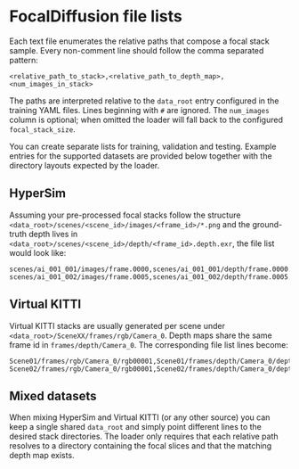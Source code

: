 # FocalDiffusion file lists

Each text file enumerates the relative paths that compose a focal stack sample.
Every non-comment line should follow the comma separated pattern:

```
<relative_path_to_stack>,<relative_path_to_depth_map>,<num_images_in_stack>
```

The paths are interpreted relative to the `data_root` entry configured in the
training YAML files. Lines beginning with `#` are ignored. The `num_images`
column is optional; when omitted the loader will fall back to the configured
`focal_stack_size`.

You can create separate lists for training, validation and testing. Example
entries for the supported datasets are provided below together with the
directory layouts expected by the loader.

## HyperSim

Assuming your pre-processed focal stacks follow the structure
`<data_root>/scenes/<scene_id>/images/<frame_id>/*.png` and the ground-truth
depth lives in `<data_root>/scenes/<scene_id>/depth/<frame_id>.depth.exr`, the
file list would look like:

```
scenes/ai_001_001/images/frame.0000,scenes/ai_001_001/depth/frame.0000.depth.exr,9
scenes/ai_001_002/images/frame.0005,scenes/ai_001_002/depth/frame.0005.depth.exr,9
```

## Virtual KITTI

Virtual KITTI stacks are usually generated per scene under
`<data_root>/SceneXX/frames/rgb/Camera_0`. Depth maps share the same frame id in
`frames/depth/Camera_0`. The corresponding file list lines become:

```
Scene01/frames/rgb/Camera_0/rgb00001,Scene01/frames/depth/Camera_0/depth00001.png,7
Scene02/frames/rgb/Camera_0/rgb00001,Scene02/frames/depth/Camera_0/depth00001.png,7
```

## Mixed datasets

When mixing HyperSim and Virtual KITTI (or any other source) you can keep a
single shared `data_root` and simply point different lines to the desired stack
directories. The loader only requires that each relative path resolves to a
directory containing the focal slices and that the matching depth map exists.
